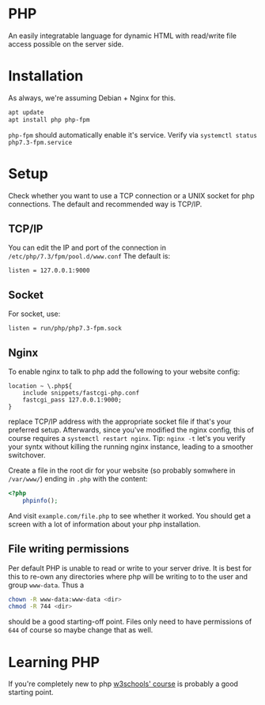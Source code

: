 # PHP
An easily integratable language for dynamic HTML with read/write file access possible on the server side.

# Installation
As always, we're assuming Debian + Nginx for this.

```sh
apt update
apt install php php-fpm
```
`php-fpm` should automatically enable it's service.
Verify via `systemctl status php7.3-fpm.service`

# Setup
Check whether you want to use a TCP connection or a UNIX socket for php connections.
The default and recommended way is TCP/IP.

## TCP/IP
You can edit the IP and port of the connection in `/etc/php/7.3/fpm/pool.d/www.conf`
The default is:
```
listen = 127.0.0.1:9000
```

## Socket
For socket, use:
```
listen = run/php/php7.3-fpm.sock
```

## Nginx
To enable nginx to talk to php add the following to your website config:
```nginx
location ~ \.php${
	include snippets/fastcgi-php.conf
	fastcgi_pass 127.0.0.1:9000;
}
```
replace TCP/IP address with the appropriate socket file if that's your preferred setup.
Afterwards, since you've modified the nginx config, this of course requires a `systemctl restart nginx`.
Tip: `nginx -t` let's you verify your syntx without killing the running nginx instance, leading to a smoother switchover.

Create a file in the root dir for your website (so probably somwhere in `/var/www/`) ending in `.php` with the content:
```php
<?php
	phpinfo();
```

And visit `example.com/file.php` to see whether it worked.
You should get a screen with a lot of information about your php installation.

## File writing permissions
Per default PHP is unable to read or write to your server drive.
It is best for this to re-own any directories where php will be writing to to the user and group `www-data`.
Thus a
```sh
chown -R www-data:www-data <dir>
chmod -R 744 <dir>
```
should be a good starting-off point.
Files only need to have permissions of `644` of course so maybe change that as well.

# Learning PHP
If you're completely new to php [w3schools' course](https://www.w3schools.com/php) is probably a good starting point.
